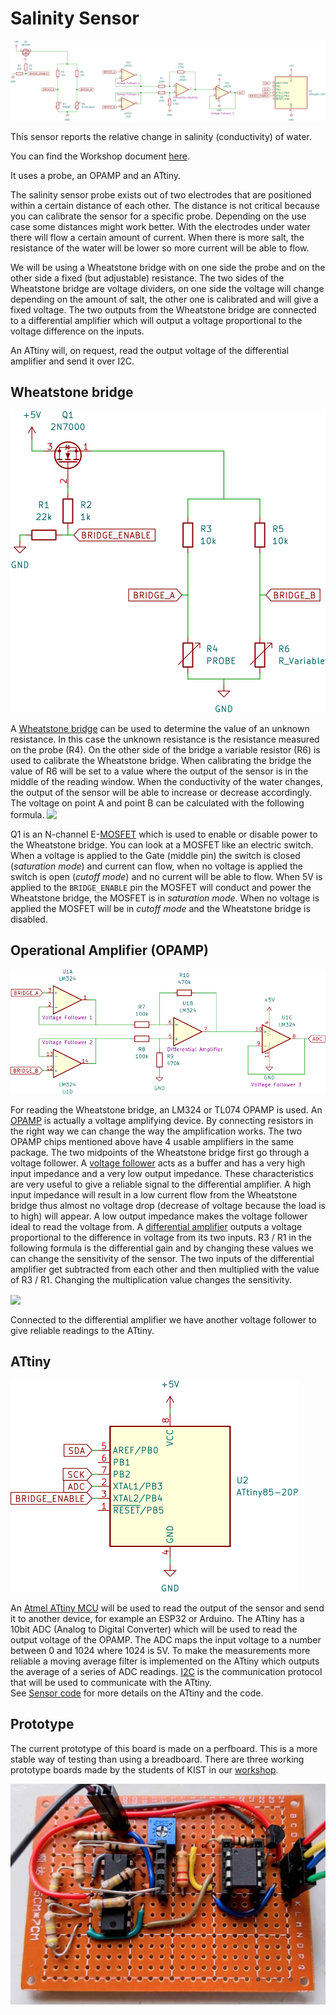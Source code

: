 # Salinity Sensor

![ATtiny scheme](./assets/Scheme-full.svg)

This sensor reports the relative change in salinity (conductivity) of water.

You can find the Workshop document [here](./Workshop.md).

It uses a probe, an OPAMP and an ATtiny.

The salinity sensor probe exists out of two electrodes that are positioned within a certain distance of each other. The distance is not critical because you can calibrate the sensor for a specific probe. Depending on the use case some distances might work better. With the electrodes under water there will flow a certain amount of current. When there is more salt, the resistance of the water will be lower so more current will be able to flow.

We will be using a Wheatstone bridge with on one side the probe and on the other side a fixed (but adjustable) resistance. The two sides of the Wheatstone bridge are voltage dividers, on one side the voltage will change depending on the amount of salt, the other one is calibrated and will give a fixed voltage.
The two outputs from the Wheatstone bridge are connected to a differential amplifier which will output a voltage proportional to the voltage difference on the inputs. 

An ATtiny will, on request, read the output voltage of the differential amplifier and send it over I2C. 



## Wheatstone bridge

![Wheatstone bridge scheme](./assets/Scheme-Wheatstone-bridge.svg)

A [Wheatstone bridge](http://www.ibiblio.org/kuphaldt/electricCircuits/DC/DC_8.html#xtocid96509) can be used to determine the value of an unknown resistance. In this case the unknown resistance is the resistance measured on the probe (R4). On the other side of the bridge a variable resistor (R6) is used to calibrate the Wheatstone bridge. When calibrating the bridge the value of R6 will be set to a value where the output of the sensor is in the middle of the reading window. When the conductivity of the water changes, the output of the sensor will be able to increase or decrease accordingly.
The voltage on point A and point B can be calculated with the following formula. <!-- $V_{out}={\frac{R_{4}}{R_{3}+R_{4}}}\cdot V_{in}$ --> <img style="transform: translateY(0.1em); background: white;" src="https://render.githubusercontent.com/render/math?math=V_%7Bout%7D%3D%7B%5Cfrac%7BR_%7B4%7D%7D%7BR_%7B3%7D%2BR_%7B4%7D%7D%7D%5Ccdot%20V_%7Bin%7D">

Q1 is an N-channel E-[MOSFET](https://byjus.com/physics/mosfet/) which is used to enable or disable power to the Wheatstone bridge. You can look at a MOSFET like an electric switch. When a voltage is applied to the Gate (middle pin) the switch is closed (*saturation mode*) and current can flow, when no voltage is applied the switch is open (*cutoff mode*) and no current will be able to flow. When 5V is applied to the `BRIDGE_ENABLE` pin the MOSFET will conduct and power the Wheatstone bridge, the MOSFET is in *saturation mode*. When no voltage is applied the MOSFET will be in *cutoff mode* and the Wheatstone bridge is disabled.
 

## Operational Amplifier (OPAMP)

![Amplifier scheme](./assets/Scheme-OPAMP.svg)

For reading the Wheatstone bridge, an LM324 or TL074 OPAMP is used. An [OPAMP](https://www.allaboutcircuits.com/textbook/semiconductors/chpt-8/introduction-operational-amplifiers/) is actually a voltage amplifying device. By connecting resistors in the right way we can change the way the amplification works. The two OPAMP chips mentioned above have 4 usable amplifiers in the same package. The two midpoints of the Wheatstone bridge first go through a voltage follower. A [voltage follower](http://learningaboutelectronics.com/Articles/Voltage-follower) acts as a buffer and has a very high input impedance and a very low output impedance. These characteristics are very useful to give a reliable signal to the differential amplifier. A high input impedance will result in a low current flow from the Wheatstone bridge thus almost no voltage drop (decrease of voltage because the load is to high) will appear. A low output impedance makes the voltage follower ideal to read the voltage from.
A [differential amplifier](https://www.electronics-tutorials.ws/opamp/opamp_5.html) outputs a voltage proportional to the difference in voltage from its two inputs. R3 / R1 in the following formula is the differential gain and by changing these values we can change the sensitivity of the sensor. The two inputs of the differential amplifier get subtracted from each other and then multiplied with the value of R3 / R1. Changing the multiplication value changes the sensitivity.

<!-- $V_{out}=\frac{R_10}{R_7}(V_2-V_1)$ --> <img style="transform: translateY(0.1em); background: white;" src="https://render.githubusercontent.com/render/math?math=V_%7Bout%7D%3D%5Cfrac%7BR_10%7D%7BR_7%7D(V_2-V_1)">

          
Connected to the differential amplifier we have another voltage follower to give reliable readings to the ATtiny.

## ATtiny

![ATtiny scheme](./assets/Scheme-ATtiny.svg)

An [Atmel ATtiny MCU](https://www.microchip.com/en-us/product/ATtiny85) will be used to read the output of the sensor and send it to another device, for example an ESP32 or Arduino. The ATtiny has a 10bit ADC (Analog to Digital Converter) which will be used to read the output voltage of the OPAMP. The ADC maps the input voltage to a number between 0 and 1024 where 1024 is 5V. To make the measurements more reliable a moving average filter is implemented on the ATtiny which outputs the average of a series of ADC readings. 
[I2C](https://www.circuitbasics.com/basics-of-the-i2c-communication-protocol/) is the communication protocol that will be used to communicate with the ATtiny. <br/>
See [Sensor code](./Sensor%20code/) for more details on the ATtiny and the code.

## Prototype

The current prototype of this board is made on a perfboard. This is a more stable way of testing than using a breadboard. There are three working prototype boards made by the students of KIST in our [workshop](./Workshop.md).

![Salinity Sensor prototype photo](assets/SalinitySensorPhoto.png)



